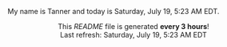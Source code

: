 My name is Tanner and today is Saturday, July 19, 5:23 AM EDT.

<p align="center">This <i>README</i> file is generated <b>every 3 hours</b>!</br>Last refresh: Saturday, July 19, 5:23 AM EDT<br /></p>
